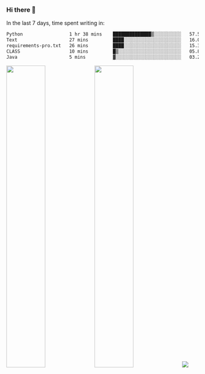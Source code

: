 ### Hi there 👋

In the last 7 days, time spent writing in:

<!--START_SECTION:waka-->

```txt
Python                 1 hr 38 mins    ██████████████▒░░░░░░░░░░   57.52 %
Text                   27 mins         ████░░░░░░░░░░░░░░░░░░░░░   16.05 %
requirements-pro.txt   26 mins         ████░░░░░░░░░░░░░░░░░░░░░   15.34 %
CLASS                  10 mins         █▒░░░░░░░░░░░░░░░░░░░░░░░   05.88 %
Java                   5 mins          ▓░░░░░░░░░░░░░░░░░░░░░░░░   03.20 %
```

<!--END_SECTION:waka-->

<img src="https://wakatime.com/share/@jimtje/5d0c92de-08f8-4a72-8f2f-6a9693d1e318.svg" width=45% height=45%> <img src="https://wakatime.com/share/@jimtje/501498ae-bda5-4da7-a89d-b40bcdd5556d.svg" width=45% height=45%>
![](https://hit.yhype.me/github/profile?user_id=43537315)
